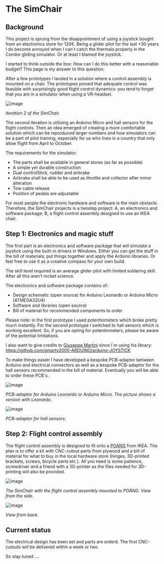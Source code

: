# The SimChair

## Background

This project is sprung from the disappointment of using a joystick bought from an electronics store for 120€. Being a glider pilot for the last +30 years I do become annoyed when I can´t catch the thermals properly in the Condor gliding simulator. Or at least I blamed the joystick.

I started to think outside the box: How can I do this better with a reasonable budget? This page is my answer to this question.

After a few prototypes I landed in a solution where a control assembly is mounted on a chair. The prototypes proved that adequate control was feasible with surprisingly good flight control dynamics: you tend to forget that you are in a simulator when using a VR-headset. 

![image](https://github.com/speedbird620/SimChair/assets/50543575/214895bf-fdc9-41e7-b973-d6968128a447)

_Iteration 2 of the SimChair._

The second iteration is utilising an Arduino Micro and hall sensors for the flight controls. Then an idea emerged of creating a more comfortable solution which can be reproduced larger numbers and how simulators can be a part of pilot training, especially for us who lives in a country that only allow flight from April to October.

The requirements for the simulator:
 - The parts shall be available in general stores (as far as possible)
 - A simple yet durable construction
 - Dual controlStick, rudder and airbrake
 - Airbrake shall be able to be used as throttle and collector after minor alteration
 - Tow cable release
 - Position of pedals are adjustable

For most people the electronic hardware and software is the main obstacle. Therefore, the SimChair projects is a twostep project: A, an electronics and software package; B, a flight control assembly designed to use an IKEA chair.

## Step 1: Electronics and magic stuff

The first part is an electronics and software package that will simulate a joystick using the built-in drivers in Windows. Either you can get the stuff in the bill of materials, put things together and apply the Arduino libraries. Or feel free to use it as a creative compass for your own build.

The skill level required is an average glider pilot with limited soldering skill. After all this aren’t rocket science.

The electronics and software package contains of:
 - Design schematic (open source) for Arduino Leonardo or Arduino Micro (ATMEGA32U4)
 - Software and libraries (open source)
 - Bill of material for recommended components to order 

Please note: in the first prototype I used potentiometers which broke pretty much instantly. For the second prototype I switched to hall sensors which is working excellent. So, if you are opting for potentiometers, please be aware of the potential limitations.

I also want to give credits to [Giuseppe Martini](https://github.com/gmarty2000-ARDUINO) since I´m using his library:
https://github.com/gmarty2000-ARDUINO/arduino-JOYSTICK

To make things easier I have developed a bespoke PCB-adaptor between Arduino and electrical connectors as well as a bespoke PCB-adaptor for the hall sensors recommended in the bill of material. Eventually you will be able to order these PCB´s.

![image](https://github.com/speedbird620/SimChair/assets/50543575/99b2e4e0-d527-49f6-aaac-82a2b6c3d6a2)

_PCB-adaptor for Arduino Leonardo or Arduino Micro. The picture shows a version with Leonardo._

![image](https://github.com/speedbird620/SimChair/assets/50543575/d1bd2dae-a71d-4847-858a-a8d55bbca9c7)

_PCB-adaptor for hall sensors._

## Step 2: Flight control assembly

The flight control assembly is designed to fit onto a [POÄNG](https://www.ikea.com/se/sv/cat/poaeng-serie-07472/) from IKEA. The plan is to offer a kit with CNC-cutout parts from plywood and a bill of material for what to buy in the local hardware store (hinges, 3D-printed brackets, screws, bicycle parts etc.). All you need is some patience, screwdriver and a friend with a 3D-printer as the files needed for 3D-printing will also be provided.

![image](https://github.com/speedbird620/SimChair/assets/50543575/4371f385-88a6-4e2a-ac42-8caab18e3206)

_The SimChair with the flight control assembly mounted to POÄNG. View from the side._

![image](https://github.com/speedbird620/SimChair/assets/50543575/deb65812-16e1-408d-839f-00e0176702fd)

_View from back._

## Current status

The electrical design has been set and parts are orderd. The first CNC-cutouts will be delivered within a week or two. 

So stay tuned ....
